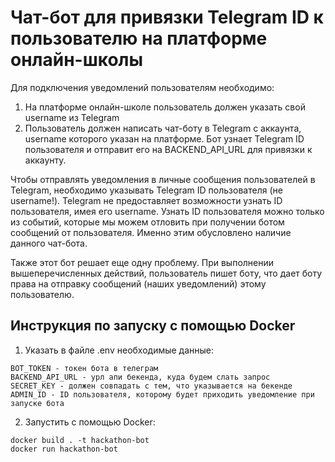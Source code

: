 # Чат-бот для привязки Telegram ID к пользователю на платформе онлайн-школы

Для подключения уведомлений пользователям необходимо:
1) На платформе онлайн-школе пользователь должен указать свой username из Telegram 
2) Пользователь должен написать чат-боту в Telegram с аккаунта, username которого указан на платформе. Бот узнает 
Telegram ID пользователя и отправит его на BACKEND_API_URL для привязки к аккаунту.

Чтобы отправлять уведомления в личные сообщения пользователей в Telegram, необходимо указывать Telegram ID пользователя 
(не username!). Telegram не предоставляет возможности узнать ID пользователя, имея его username. Узнать ID пользователя 
можно только из событий, которые мы можем отловить при получении ботом сообщений от пользователя. Именно этим 
обусловлено наличие данного чат-бота.

Также этот бот решает еще одну проблему. При выполнении вышеперечисленных действий, пользователь пишет боту, что дает 
боту права на отправку сообщений (наших уведомлений) этому пользователю.

## Инструкция по запуску с помощью Docker
1) Указать в файле .env необходимые данные:
```
BOT_TOKEN - токен бота в телеграм
BACKEND_API_URL - урл апи бекенда, куда будем слать запрос
SECRET_KEY - должен совпадать с тем, что указывается на бекенде
ADMIN_ID - ID пользователя, которому будет приходить уведомление при запуске бота
```

2) Запустить с помощью Docker:
```
docker build . -t hackathon-bot
docker run hackathon-bot
```